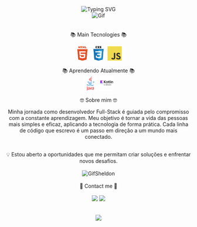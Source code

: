 <div align="center">
  <img src="https://readme-typing-svg.demolab.com?    font=Fira+Code&size=30&pause=1000&center=true&width=600&lines=Hello%2C+I'm+Lucas+Navarro;%3C+Full-Stack+developer+%2F%3E" alt="Typing SVG" /> <br/>
 <img src="https://github-production-user-asset-6210df.s3.amazonaws.com/118318155/284230245-3cd8d013-4190-46ac-a0cf-763e1ba24f96.gif" widht="200" height="200" alt="Gif">
</div> <br/><br/>

<div align="center">
📚 Main Tecnologies 📚
</div>
<div style="display: inline_block" align="center"><br>
    <img align="center" alt="HTML5" height="40" width="40" src="https://github.com/devicons/devicon/blob/master/icons/html5/html5-plain-wordmark.svg"/> 
   <img align="center" alt="CSS3" height="40" width="40" src="https://github.com/devicons/devicon/blob/master/icons/css3/css3-original-wordmark.svg">
     <img align="center" alt="JavaScript" height="40" width="40" src="https://github.com/devicons/devicon/blob/master/icons/javascript/javascript-original.svg">
</div>
<br/>
<div align="center"> 📚 Aprendendo Atualmente 📚</div>

<div align="center">
<img align="center" alt="Java" height="40" widht="40" src="https://github.com/devicons/devicon/blob/master/icons/java/java-original-wordmark.svg">
  <img align="center" alt="Kotlin" height="40" widht="40" src="https://github.com/devicons/devicon/blob/master/icons/kotlin/kotlin-original-wordmark.svg">
</div>

<br>

<div align="center">
🤓 Sobre mim 🤓 <br/>
  
Minha jornada como desenvolvedor Full-Stack é guiada pelo compromisso com a constante aprendizagem. Meu objetivo é tornar a vida das pessoas mais simples e eficaz, aplicando a tecnologia de forma prática. Cada linha de código que escrevo é um passo em direção a um mundo mais conectado.
</div><br/>

<div align="center">
💡 Estou aberto a oportunidades que me permitam criar soluções e enfrentar novos desafios.
</div><br/>

<div align="center">
  <img src="https://github.com/LucasFnavarro/LucasFnavarro/assets/118318155/c79018f6-30a6-418a-9083-3a47789d3e74" widht="200" height="200" alt="GifSheldon">
</div> <br/>
                                                                               
</div><!--- DIV PRINCIPAL CONTAINER---->

<div align="center">
🎯 Contact me 🎯
</div> <br/>

<div align="center"> 
   <a href="https://www.linkedin.com/in/lucas-scquiavon-359718248/" target="_blank"><img src="https://img.shields.io/badge/-LinkedIn-%230077B5?style=for-the-badge&logo=linkedin&logoColor=white" target="_blank"></a> 
     <a href = "mailto:navarrolucas0009@gmail.com"><img src="https://img.shields.io/badge/-Gmail-%23333?style=for-the-badge&logo=gmail&logoColor=white" target="_blank"></a>
</div> <br/><br/>
<div align="center">
<img src="https://github.com/LucasFnavarro/LucasFnavarro/assets/118318155/ab6ed59f-cadb-4171-b3b9-11cf20e2a31b" height="200" widht="200" />
</div>
